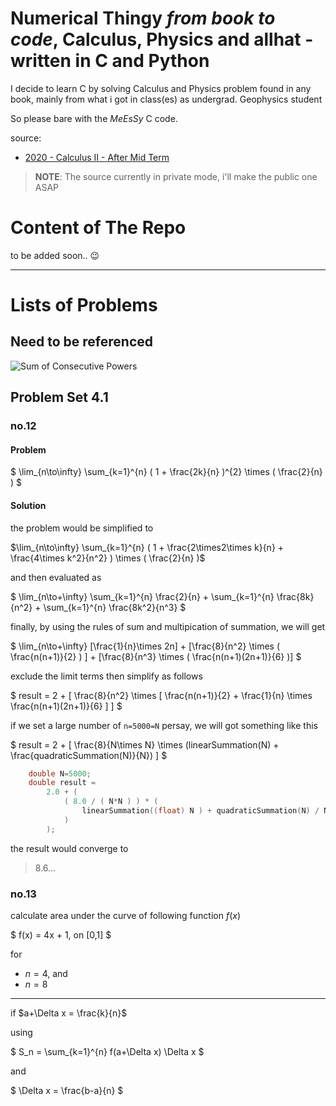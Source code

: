 # Numerical Thingy _from book to code_, Calculus, Physics and allhat - written in C and Python

I decide to learn C by solving Calculus and Physics problem
found in any book, mainly from what i got in class(es) as undergrad.
Geophysics student

So please bare with the _MeEsSy_ C code.

source: 
- [2020 - Calculus II - After Mid Term]( https://drive.google.com/drive/folders/1mBOdVSwoBwY-C8VFbK0Sj1ZoNFnRjppd?usp=drive_link )
>**NOTE**: The source currently in private mode, i'll make the public one ASAP

# Content of The Repo

to be added soon.. 😉

---

# Lists of Problems

## Need to be referenced

![Sum of Consecutive Powers](https://ericrowland.github.io/investigations/images/sp16.gif)

## Problem Set 4.1

### no.12

#### Problem

$
\lim_{n\to\infty} \sum_{k=1}^{n} ( 1 + \frac{2k}{n} )^{2} \times ( \frac{2}{n} )
$

#### Solution

the problem would be simplified to

$\lim_{n\to\infty} \sum_{k=1}^{n} ( 1 + \frac{2\times2\times k}{n} + \frac{4\times k^2}{n^2} ) \times ( \frac{2}{n} )$

and then evaluated as

$
\lim_{n\to+\infty} \sum_{k=1}^{n} \frac{2}{n} + \sum_{k=1}^{n} \frac{8k}{n^2} + \sum_{k=1}^{n} \frac{8k^2}{n^3}
$

finally, by using the rules of sum and multipication of summation, we will get

$
\lim_{n\to+\infty} [\frac{1}{n}\times 2n] + [\frac{8}{n^2} \times ( \frac{n(n+1)}{2} ) ] + [\frac{8}{n^3} \times ( \frac{n(n+1)(2n+1)}{6} )]
$

exclude the limit terms then simplify as follows

$
result = 2 + [ \frac{8}{n^2} \times [ \frac{n(n+1)}{2} + \frac{1}{n} \times \frac{n(n+1)(2n+1)}{6} ] ]
$

if we set a large number of `n=5000=N` persay, we will got something like this

$
result = 2 + [ \frac{8}{N\times N} \times (linearSummation(N) + \frac{quadraticSummation(N)}{N}) ]
$

```c
    double N=5000;
    double result = 
        2.0 + (
            ( 8.0 / ( N*N ) ) * (
                linearSummation((float) N ) + quadraticSummation(N) / N
            )
        );
```

the result would converge to 
> $8.6...$

### no.13

calculate area under the curve of following function $f(x)$

$
f(x) = 4x + 1, on [0,1]
$

for

- $n=4$, and
- $n=8$

---

if $a+\Delta x = \frac{k}{n}$

using 

$
S_n = \sum_{k=1}^{n} f(a+\Delta x) \Delta x
$

and 

$
\Delta x = \frac{b-a}{n} 
$



